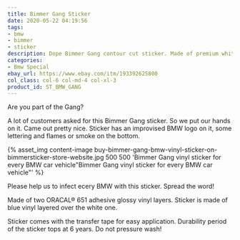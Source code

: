 ```yaml
---
title: Bimmer Gang Sticker
date: 2020-05-22 04:19:56
tags:
- bmw
- bimmer
- sticker
description: Dope Bimmer Gang contour cut sticker. Made of premium white and blue ORACAL vinyls. Sticker has a bmw logo, lettering and some flames.
categories:
- Bmw Special
ebay_url: https://www.ebay.com/itm/193392625800
col_class: col-6 col-md-4 col-xl-3
product_id: ST_BMW_GANG
---
```


Are you part of the Gang?

<!-- more -->

A lot of customers asked for this Bimmer Gang sticker. So we put our hands on it. Came out pretty nice. Sticker has an improvised BMW logo on it, some lettering and flames or smoke on the bottom.

{% asset_img content-image buy-bimmer-gang-bmw-vinyl-sticker-on-bimmersticker-store-website.jpg 500 500 'Bimmer Gang vinyl sticker for every BMW car vehicle"Bimmer Gang vinyl sticker for every BMW car vehicle"' %}

Please help us to infect ecery BMW with this sticker. Spread the word!

Made of two ORACAL® 651 adhesive glossy vinyl layers. Sticker is made of blue vinyl layered over the white one.

Sticker comes with the transfer tape for easy application. Durability period of the sticker tops at 6 years. Do not pressure wash!
